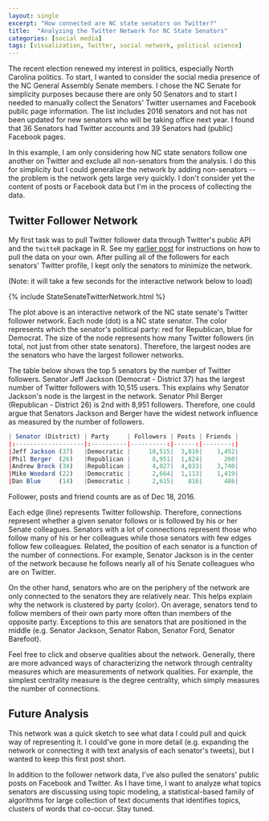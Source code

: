 ```yaml
---
layout: single
excerpt: "How connected are NC state senators on Twitter?" 
title:  "Analyzing the Twitter Network for NC State Senators"
categories: [social media]
tags: [visualization, Twitter, social network, political science]
---
```


The recent election renewed my interest in politics, especially North Carolina politics. To start, I wanted to consider the social media presence of the NC General Assembly Senate members. I chose the NC Senate for simplicity purposes because there are only 50 Senators and to start I needed to manually collect the Senators' Twitter usernames and Facebook public page information. The list includes 2016 senators and not has not been updated for new senators who will be taking office next year. I found that 36 Senators had Twitter accounts and 39 Senators had (public) Facebook pages. 

In this example, I am only considering how NC state senators follow one another on Twitter and exclude all non-senators from the analysis. I do this for simplicity but I could generalize the network by adding non-senators -- the problem is the network gets large very quickly. I don't consider yet the content of posts or Facebook data but I'm in the process of collecting the data.

Twitter Follower Network
------------------------

My first task was to pull Twitter follower data through Twitter's public API and the `twitteR` package in R. See my [earlier post](https://wesslen.github.io/twitter/twitter-get-followers/) for instructions on how to pull the data on your own. After pulling all of the followers for each senators' Twitter profile, I kept only the senators to minimize the network.

(Note: it will take a few seconds for the interactive network below to load)

{% include StateSenateTwitterNetwork.html %}

 

The plot above is an interactive network of the NC state senate's Twitter follower network. Each node (dot) is a NC state senator. The color represents which the senator's political party: red for Republican, blue for Democrat. The size of the node represents how many Twitter followers (in total, not just from other state senators). Therefore, the largest nodes are the senators who have the largest follower networks.

The table below shows the top 5 senators by the number of Twitter followers. Senator Jeff Jackson (Democrat - District 37) has the largest number of Twitter followers with 10,515 users. This explains why Senator Jackson's node is the largest in the network. Senator Phil Berger (Republican - District 26) is 2nd with 8,951 followers. Therefore, one could argue that Senators Jackson and Berger have the widest network influence as measured by the number of followers.

``` r
| Senator (District) | Party     | Followers | Posts | Friends |
|:-------------------|:----------|----------:|------:|--------:|
|Jeff Jackson (37)   |Democratic |     10,515|  3,816|    1,452|
|Phil Berger  (26)   |Republican |      8,951|  1,824|      260|
|Andrew Brock (34)   |Republican |      4,027|  4,833|    3,740|
|Mike Woodard (22)   |Democratic |      2,664|  1,113|    1,419|
|Dan Blue     (14)   |Democratic |      2,615|    816|      486|
```
Follower, posts and friend counts are as of Dec 18, 2016.

Each edge (line) represents Twitter followship. Therefore, connections represent whether a given senator follows or is followed by his or her Senate colleagues. Senators with a lot of connections represent those who follow many of his or her colleagues while those senators with few edges follow few colleagues. Related, the position of each senator is a function of the number of connections. For example, Senator Jackson is in the center of the network because he follows nearly all of his Senate colleagues who are on Twitter. 

On the other hand, senators who are on the periphery of the network are only connected to the senators they are relatively near. This helps explain why the network is clustered by party (color). On average, senators tend to follow members of their own party more often than members of the opposite party. Exceptions to this are senators that are positioned in the middle (e.g. Senator Jackson, Senator Rabon, Senator Ford, Senator Barefoot). 

Feel free to click and observe qualities about the network. Generally, there are more advanced ways of characterizing the network through centrality measures which are measurements of network qualities. For example, the simplest centrality measure is the degree centrality, which simply measures the number of connections. 

Future Analysis
------------------------

This network was a quick sketch to see what data I could pull and quick way of representing it. I could've gone in more detail (e.g. expanding the network or connecting it with text analysis of each senator's tweets), but I wanted to keep this first post short.

In addition to the follower network data, I've also pulled the senators' public posts on Facebook and Twitter. As I have time, I want to analyze what topics senators are discussing using topic modeling, a statistical-based family of algorithms for large collection of text documents that identifies topics, clusters of words that co-occur. Stay tuned.

